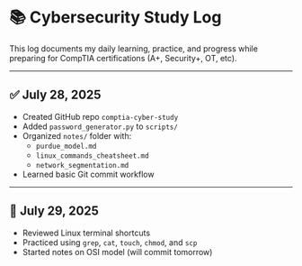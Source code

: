 # 📚 Cybersecurity Study Log

This log documents my daily learning, practice, and progress while preparing for CompTIA certifications (A+, Security+, OT, etc).

---

## ✅ July 28, 2025
- Created GitHub repo `comptia-cyber-study`
- Added `password_generator.py` to `scripts/`
- Organized `notes/` folder with:
  - `purdue_model.md`
  - `linux_commands_cheatsheet.md`
  - `network_segmentation.md`
- Learned basic Git commit workflow

---

## 🧠 July 29, 2025
- Reviewed Linux terminal shortcuts
- Practiced using `grep`, `cat`, `touch`, `chmod`, and `scp`
- Started notes on OSI model (will commit tomorrow)
